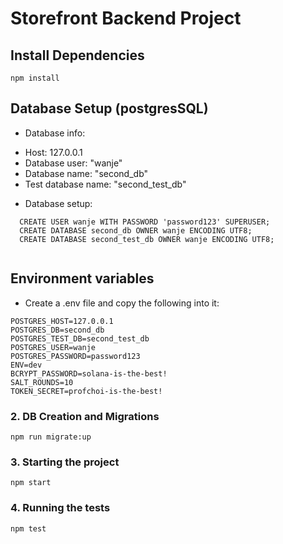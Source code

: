 # Storefront Backend Project



## Install Dependencies

```
npm install
```


## Database Setup (postgresSQL)

- Database info:

* Host: 127.0.0.1
* Database user: "wanje"
* Database name: "second_db"
* Test database name: "second_test_db"

- Database setup:

```
  CREATE USER wanje WITH PASSWORD 'password123' SUPERUSER;
  CREATE DATABASE second_db OWNER wanje ENCODING UTF8; 
  CREATE DATABASE second_test_db OWNER wanje ENCODING UTF8; 
 
```


## Environment variables

* Create a .env file and copy the following into it:

```
POSTGRES_HOST=127.0.0.1 
POSTGRES_DB=second_db
POSTGRES_TEST_DB=second_test_db
POSTGRES_USER=wanje 
POSTGRES_PASSWORD=password123
ENV=dev
BCRYPT_PASSWORD=solana-is-the-best! 
SALT_ROUNDS=10
TOKEN_SECRET=profchoi-is-the-best!

```

### 2.  DB Creation and Migrations


``` 
npm run migrate:up
```

### 3. Starting the project
```
npm start
```

### 4. Running the tests
```
npm test
```
